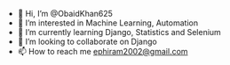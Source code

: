 - 👋 Hi, I’m @ObaidKhan625
- 👀 I’m interested in Machine Learning, Automation
- 🌱 I’m currently learning Django, Statistics and Selenium
- 💞️ I’m looking to collaborate on Django
- 📫 How to reach me ephiram2002@gmail.com

<!---
ObaidKhan625/ObaidKhan625 is a ✨ special ✨ repository because its `README.md` (this file) appears on your GitHub profile.
You can click the Preview link to take a look at your changes.
--->
